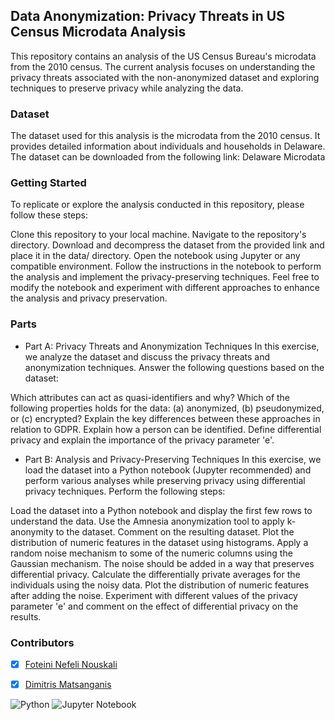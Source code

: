 ## Data Anonymization: Privacy Threats in US Census Microdata Analysis
This repository contains an analysis of the US Census Bureau's microdata from the 2010 census. The current analysis focuses on understanding the privacy threats associated with the non-anonymized dataset and exploring techniques to preserve privacy while analyzing the data.

### Dataset
The dataset used for this analysis is the microdata from the 2010 census. It provides detailed information about individuals and households in Delaware. The dataset can be downloaded from the following link:
Delaware Microdata

### Getting Started
To replicate or explore the analysis conducted in this repository, please follow these steps:

Clone this repository to your local machine.
Navigate to the repository's directory.
Download and decompress the dataset from the provided link and place it in the data/ directory.
Open the notebook using Jupyter or any compatible environment.
Follow the instructions in the notebook to perform the analysis and implement the privacy-preserving techniques.
Feel free to modify the notebook and experiment with different approaches to enhance the analysis and privacy preservation.

### Parts
* Part A: Privacy Threats and Anonymization Techniques
In this exercise, we analyze the dataset and discuss the privacy threats and anonymization techniques. Answer the following questions based on the dataset:

Which attributes can act as quasi-identifiers and why?
Which of the following properties holds for the data: (a) anonymized, (b) pseudonymized, or (c) encrypted? Explain the key differences between these approaches in relation to GDPR.
Explain how a person can be identified.
Define differential privacy and explain the importance of the privacy parameter 'e'.

* Part B: Analysis and Privacy-Preserving Techniques
In this exercise, we load the dataset into a Python notebook (Jupyter recommended) and perform various analyses while preserving privacy using differential privacy techniques. Perform the following steps:

Load the dataset into a Python notebook and display the first few rows to understand the data.
Use the Amnesia anonymization tool to apply k-anonymity to the dataset. Comment on the resulting dataset.
Plot the distribution of numeric features in the dataset using histograms.
Apply a random noise mechanism to some of the numeric columns using the Gaussian mechanism. The noise should be added in a way that preserves differential privacy.
Calculate the differentially private averages for the individuals using the noisy data.
Plot the distribution of numeric features after adding the noise. Experiment with different values of the privacy parameter 'e' and comment on the effect of differential privacy on the results.


### Contributors

- [x] [Foteini Nefeli Nouskali](https://github.com/FoteiniNefeli)
- [x] [Dimitris Matsanganis](https://github.com/dmatsanganis)


![Python](https://img.shields.io/badge/python-3670A0?style=for-the-badge&logo=python&logoColor=ffdd54)
![Jupyter Notebook](https://img.shields.io/badge/jupyter-%23FA0F00.svg?style=for-the-badge&logo=jupyter&logoColor=white)
